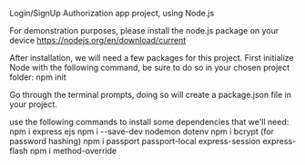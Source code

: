Login/SignUp Authorization app project, using Node.js 

For demonstration purposes, please install the node.js package on your device
https://nodejs.org/en/download/current

After installation, we will need a few packages for this project.
First initialize Node with the following command, be sure to do so in your chosen project folder:
npm init

Go through the terminal prompts, doing so will create a package.json file in your project.

use the following commands to install some dependencies that we'll need:
npm i express ejs
npm i --save-dev nodemon dotenv
npm i bcrypt (for password hashing)
npm i passport passport-local express-session express-flash
npm i method-override